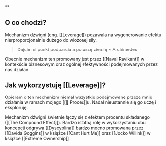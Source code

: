 **
## O co chodzi? 
Mechanizm dźwigni (eng. [[Leverage]]) pozawala na wygenerowanie efektu nierproporcjonalnie dużego do włożonej siły. 

> Dajcie mi punkt podparcia a poruszę ziemię ~ Archimedes

Obecnie mechanizm ten promowany jest przez [[Naval Ravikant]] w kontekście biznesowym oraz ogólnej efektywności podejmowanych przez nas działań

## Jak wykorzystuję [[Leverage]]?
Opieram o ten mechanizm niemal wszystkie podejmowane przeze mnie działania w ramach mojego [[💫 Proces]]u. Nadal nieustannie się go uczę i eksploruję. 

Mechanizm dźwigni świetnie łączy się z efektem procentu składanego ([[The Compound Effect]]). Bardzo istotną rolę w wykorzystaniu obu koncepcji odgrywa [[Dyscyplina]] bardzo mocno promowana przez [[Davida Goggins]] w książce [[Cant Hurt Me]] oraz [[Jocko Willink]] w książce [[Extreme Ownership]]